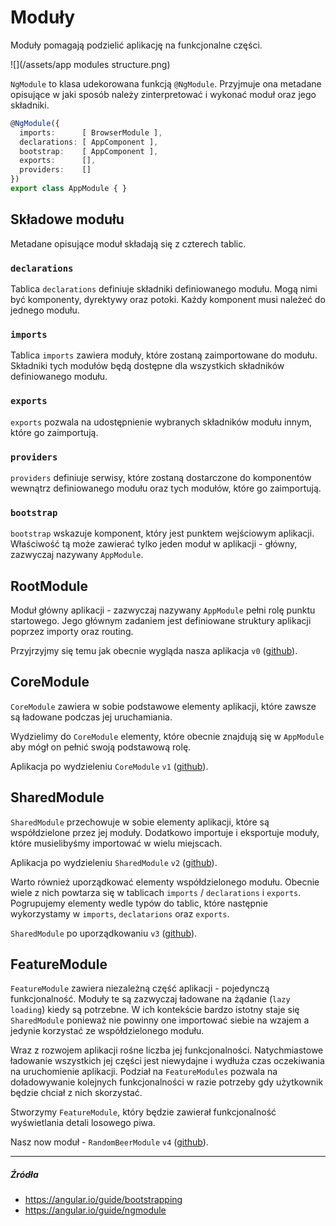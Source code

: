 # Moduły

Moduły pomagają podzielić aplikację na funkcjonalne części. 

![](/assets/app modules structure.png)

`NgModule` to klasa udekorowana funkcją `@NgModule`. Przyjmuje ona metadane opisujące w jaki sposób należy zinterpretować i wykonać moduł oraz jego składniki.

```ts
@NgModule({
  imports:      [ BrowserModule ],
  declarations: [ AppComponent ],
  bootstrap:    [ AppComponent ],
  exports:      [],
  providers:    []
})
export class AppModule { }
```

## Składowe modułu

Metadane opisujące moduł składają się z czterech tablic.

### `declarations`

Tablica `declarations` definiuje składniki definiowanego modułu. Mogą nimi być komponenty, dyrektywy oraz potoki. Każdy komponent musi należeć do jednego modułu.

### `imports`

Tablica `imports` zawiera moduły, które zostaną zaimportowane do modułu. Składniki tych modułów będą dostępne dla wszystkich składników definiowanego modułu.

### `exports`

`exports` pozwala na udostępnienie wybranych składników modułu innym, które go zaimportują.

### `providers`

`providers` definiuje serwisy, które zostaną dostarczone do komponentów wewnątrz definiowanego modułu oraz tych modułów, które go zaimportują. 

### `bootstrap`

`bootstrap` wskazuje komponent, który jest punktem wejściowym aplikacji. Właściwość tą może zawierać tylko jeden moduł w aplikacji - główny, zazwyczaj nazywany `AppModule`. 

## RootModule

Moduł główny aplikacji - zazwyczaj nazywany `AppModule` pełni rolę punktu startowego. Jego głównym zadaniem jest definiowane struktury aplikacji poprzez importy oraz routing.

Przyjrzyjmy się temu jak obecnie wygląda nasza aplikacja `v0` ([github](https://github.com/mmotel/ng-beers-app/tree/v0/src/app)). 

## CoreModule

`CoreModule` zawiera w sobie podstawowe elementy aplikacji, które zawsze są ładowane podczas jej uruchamiania. 

Wydzielimy do `CoreModule` elementy, które obecnie znajdują się w `AppModule` aby mógł on pełnić swoją podstawową rolę.

Aplikacja po wydzieleniu `CoreModule` `v1` ([github](https://github.com/mmotel/ng-beers-app/tree/v1/src/app)).

## SharedModule

`SharedModule` przechowuje w sobie elementy aplikacji, które są współdzielone przez jej moduły. Dodatkowo importuje i eksportuje moduły, które musielibyśmy importować w wielu miejscach.

Aplikacja po wydzieleniu `SharedModule` `v2` ([github](https://github.com/mmotel/ng-beers-app/tree/v2/src/app)).

Warto również uporządkować elementy współdzielonego modułu. Obecnie wiele z nich powtarza się w tablicach `imports` / `declarations` i `exports`. Pogrupujemy elementy wedle typów do tablic, które następnie wykorzystamy w `imports`, `declatarions` oraz `exports`.

`SharedModule` po uporządkowaniu `v3` ([github](https://github.com/mmotel/ng-beers-app/blob/v3/src/app/common/common.module.ts)).

## FeatureModule

`FeatureModule` zawiera niezależną część aplikacji - pojedynczą funkcjonalność. Moduły te są zazwyczaj ładowane na żądanie (`lazy loading`) kiedy są potrzebne. W ich kontekście bardzo istotny staje się `SharedModule` ponieważ nie powinny one importować siebie na wzajem a jedynie korzystać ze współdzielonego modułu.

Wraz z rozwojem aplikacji rośne liczba jej funkcjonalności. Natychmiastowe ładowanie wszystkich jej części jest niewydajne i wydłuża czas oczekiwania na uruchomienie aplikacji. Podział na `FeatureModules` pozwala na doładowywanie kolejnych funkcjonalności w razie potrzeby gdy użytkownik będzie chciał z nich skorzystać.

Stworzymy `FeatureModule`, który będzie zawierał funkcjonalność wyświetlania detali losowego piwa.

Nasz now moduł - `RandomBeerModule` `v4` ([github](https://github.com/mmotel/ng-beers-app/tree/v4/src/app/random-beer)).


---

##### Źródła

* https://angular.io/guide/bootstrapping
* https://angular.io/guide/ngmodule